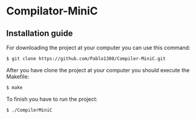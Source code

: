# Compilator-MiniC

## Installation guide

For downloading the project at your computer you can use this command:
```bash
$ git clone https://github.com/Pablo1300/Compiler-MiniC.git
```

After you have clone the project at your computer you should execute the Makefile:
```bash 
$ make
```
To finish you have to run the project:
```bash
$ ./CompilerMiniC
```
